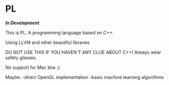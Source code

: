 # PL

***In Development***

This is PL. A programming language based on C++.

Using LLVM and other beautiful libraries

DO NOT USE THIS IF YOU HAVEN'T ANY CLUE ABOUT C++!
Always wear safety glasses.


No support for Mac btw     ;)


Maybe:
-direct OpenGL implementation
-basic machine learning algorithms
